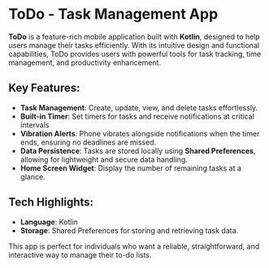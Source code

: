 # ToDo - Task Management App

**ToDo** is a feature-rich mobile application built with **Kotlin**, designed to help users manage their tasks efficiently. With its intuitive design and functional capabilities, ToDo provides users with powerful tools for task tracking, time management, and productivity enhancement.

## Key Features:
- **Task Management**: Create, update, view, and delete tasks effortlessly.
- **Built-in Timer**: Set timers for tasks and receive notifications at critical intervals
- **Vibration Alerts**: Phone vibrates alongside notifications when the timer ends, ensuring no deadlines are missed.
- **Data Persistence**: Tasks are stored locally using **Shared Preferences**, allowing for lightweight and secure data handling.
- **Home Screen Widget**: Display the number of remaining tasks at a glance.

## Tech Highlights:
- **Language**: Kotlin
- **Storage**: Shared Preferences for storing and retrieving task data.

This app is perfect for individuals who want a reliable, straightforward, and interactive way to manage their to-do lists.
